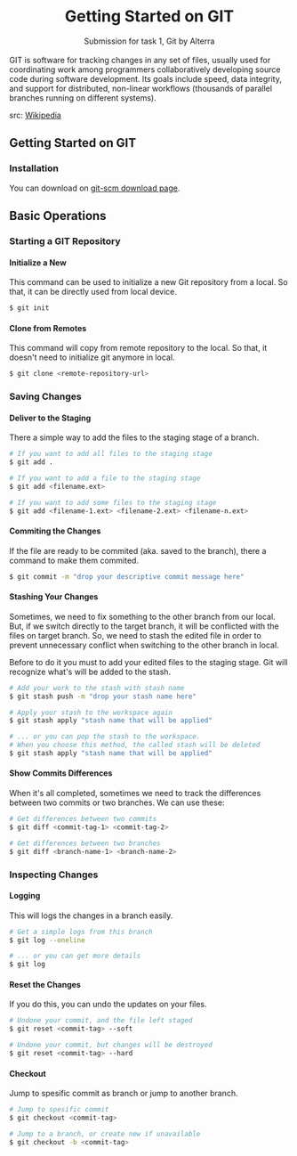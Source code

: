 <center>
<h1>Getting Started on GIT</h1>
<span>Submission for task 1, Git by Alterra</span>
</center>

<br />
GIT is software for tracking changes in any set of files, usually used for coordinating work among programmers collaboratively developing source code during software development. Its goals include speed, data integrity, and support for distributed, non-linear workflows (thousands of parallel branches running on different systems). 

src: [Wikipedia](https://en.wikipedia.org/wiki/Git)

## Getting Started on GIT
### Installation
You can download on [git-scm download page](https://git-scm.com/downloads).

## Basic Operations
### Starting a GIT Repository
#### Initialize a New
This command can be used to initialize a new Git repository from a local. So that, it can be directly used from local device.
```bash
$ git init
```

#### Clone from Remotes
This command will copy from remote repository to the local. So that, it doesn't need to initialize git anymore in local.
```bash
$ git clone <remote-repository-url>
```

### Saving Changes
#### Deliver to the Staging
There a simple way to add the files to the staging stage of a branch.
```bash
# If you want to add all files to the staging stage
$ git add .

# If you want to add a file to the staging stage
$ git add <filename.ext>

# If you want to add some files to the staging stage
$ git add <filename-1.ext> <filename-2.ext> <filename-n.ext>
```

#### Commiting the Changes
If the file are ready to be commited (aka. saved to the branch), there a command to make them commited.
```bash
$ git commit -m "drop your descriptive commit message here"
```

#### Stashing Your Changes
Sometimes, we need to fix something to the other branch from our local. But, if we switch directly to the target branch, it will be conflicted with the files on target branch. So, we need to stash the edited file in order to prevent unnecessary conflict when switching to the other branch in local.

Before to do it you must to add your edited files to the staging stage. Git will recognize what's will be added to the stash.

```bash
# Add your work to the stash with stash name
$ git stash push -m "drop your stash name here"

# Apply your stash to the workspace again
$ git stash apply "stash name that will be applied"

# ... or you can pop the stash to the workspace.
# When you choose this method, the called stash will be deleted 
$ git stash apply "stash name that will be applied"
```

#### Show Commits Differences
When it's all completed, sometimes we need to track the differences between two commits or two branches. We can use these:

```bash
# Get differences between two commits
$ git diff <commit-tag-1> <commit-tag-2>

# Get differences between two branches
$ git diff <branch-name-1> <branch-name-2>
```

### Inspecting Changes
#### Logging
This will logs the changes in a branch easily.
```bash
# Get a simple logs from this branch
$ git log --oneline

# ... or you can get more details
$ git log
```

#### Reset the Changes
If you do this, you can undo the updates on your files.
```bash
# Undone your commit, and the file left staged
$ git reset <commit-tag> --soft

# Undone your commit, but changes will be destroyed
$ git reset <commit-tag> --hard
```

#### Checkout
Jump to spesific commit as branch or jump to another branch.

```bash
# Jump to spesific commit
$ git checkout <commit-tag>

# Jump to a branch, or create new if unavailable
$ git checkout -b <commit-tag>
```
